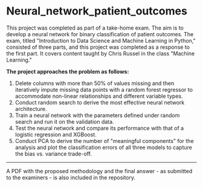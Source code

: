 # Neural_network_patient_outcomes
This project was completed as part of a take-home exam. The aim is to develop a neural network for binary classification of patient outcomes. The exam, titled "Introduction to Data Science and Machine Learning in Python," consisted of three parts, and this project was completed as a response to the first part. It covers content taught by Chris Russel in the class "Machine Learning."

**The project approaches the problem as follows:**

1. Delete columns with more than 50% of values missing and then iteratively impute missing data points with a random forest regressor to accommodate non-linear relationships and different variable types.
2. Conduct random search to derive the most effective neural network architecture.
3. Train a neural network with the parameters defined under random search and run it on the validation data.
4. Test the neural network and compare its performance with that of a logistic regression and XGBoost.
5. Conduct PCA to derive the number of "meaningful components" for the analysis and plot the classification errors of all three models to capture the bias vs. variance trade-off.

--------

A PDF with the proposed methodology and the final answer - as submitted to the examiners - is also included in the repository.

